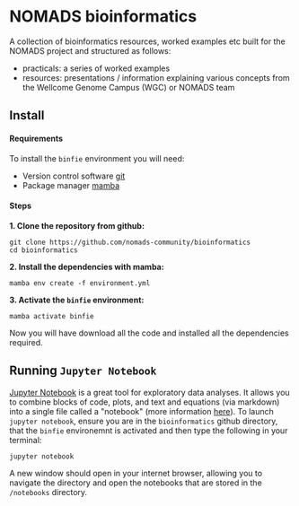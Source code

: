 # NOMADS bioinformatics
A collection of bioinformatics resources, worked examples etc built for the NOMADS project and structured as follows:

- practicals: a series of worked examples
- resources: presentations / information explaining various concepts from the Wellcome Genome Campus (WGC) or NOMADS team

## Install

#### Requirements

To install the `binfie` environment you will need:
- Version control software [git](https://github.com/git-guides/install-git)
- Package manager [mamba](https://github.com/conda-forge/miniforge)

#### Steps

**1.  Clone the repository from github:**
```
git clone https://github.com/nomads-community/bioinformatics
cd bioinformatics
```

**2.  Install the dependencies with mamba:**
```
mamba env create -f environment.yml
```

**3. Activate the `binfie` environment:**
```
mamba activate binfie
```

Now you will have download all the code and installed all the dependencies required.

## Running `Jupyter Notebook`

[Jupyter Notebook](https://jupyter.org/) is a great tool for exploratory data analyses. It allows you to combine blocks of code, plots, and text and equations (via markdown) into a single file called a "notebook" (more information [here](https://jupyter-notebook.readthedocs.io/en/stable/notebook.html)). To launch `jupyter notebook`, ensure you are in the `bioinformatics` github directory, that the `binfie` environemnt is activated  and then type the following in your terminal:

```
jupyter notebook
```

A new window should open in your internet browser, allowing you to navigate the directory and open the notebooks that are stored in the `/notebooks` directory.

